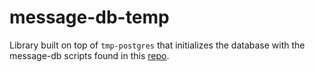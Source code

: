 # message-db-temp 
Library built on top of `tmp-postgres` that initializes the database with the message-db scripts found in this [repo](https://github.com/message-db/message-db).
